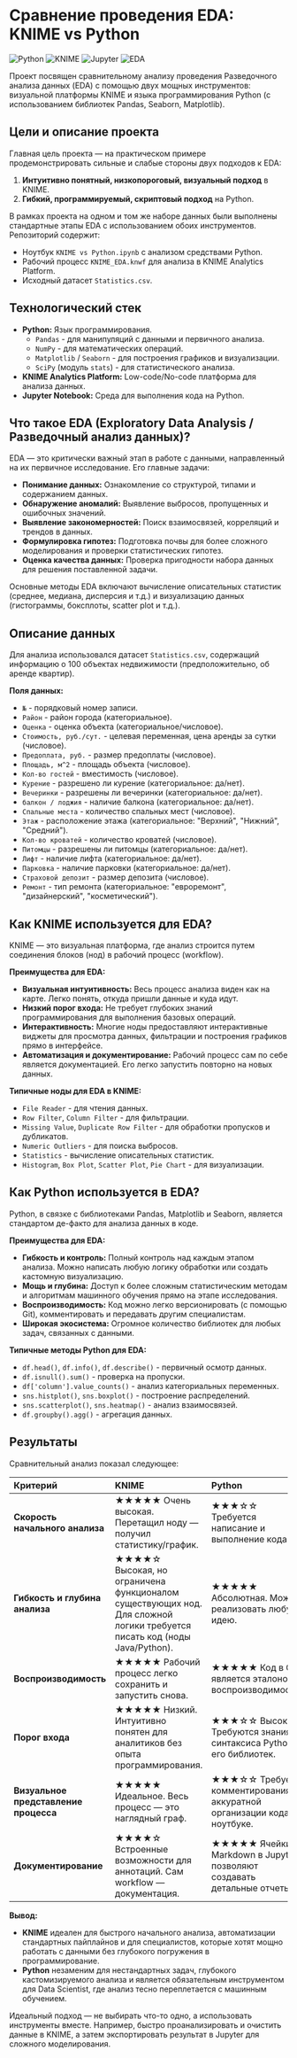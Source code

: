 # Сравнение проведения EDA: KNIME vs Python

![Python](https://img.shields.io/badge/Python-3.x-blue?logo=python)
![KNIME](https://img.shields.io/badge/KNIME-Analytics%20Platform-orange?logo=knime)
![Jupyter](https://img.shields.io/badge/Jupyter-Notebook-orange?logo=jupyter)
![EDA](https://img.shields.io/badge/Analysis-EDA-brightgreen)


Проект посвящен сравнительному анализу проведения Разведочного анализа данных (EDA) с помощью двух мощных инструментов: визуальной платформы KNIME и языка программирования Python (с использованием библиотек Pandas, Seaborn, Matplotlib).

## Цели и описание проекта

Главная цель проекта — на практическом примере продемонстрировать сильные и слабые стороны двух подходов к EDA:
1.  **Интуитивно понятный, низкопороговый, визуальный подход** в KNIME.
2.  **Гибкий, программируемый, скриптовый подход** на Python.

В рамках проекта на одном и том же наборе данных были выполнены стандартные этапы EDA с использованием обоих инструментов. Репозиторий содержит:
*   Ноутбук `KNIME vs Python.ipynb` с анализом средствами Python.
*   Рабочий процесс `KNIME_EDA.knwf` для анализа в KNIME Analytics Platform.
*   Исходный датасет `Statistics.csv`.


## Технологический стек

*   **Python:** Язык программирования.
    *   `Pandas` - для манипуляций с данными и первичного анализа.
    *   `NumPy` - для математических операций.
    *   `Matplotlib` / `Seaborn` - для построения графиков и визуализации.
    *   `SciPy` (модуль `stats`) - для статистического анализа.
*   **KNIME Analytics Platform:** Low-code/No-code платформа для анализа данных.
*   **Jupyter Notebook:** Среда для выполнения кода на Python.

## Что такое EDA (Exploratory Data Analysis / Разведочный анализ данных)?

EDA — это критически важный этап в работе с данными, направленный на их первичное исследование. Его главные задачи:
*   **Понимание данных:** Ознакомление со структурой, типами и содержанием данных.
*   **Обнаружение аномалий:** Выявление выбросов, пропущенных и ошибочных значений.
*   **Выявление закономерностей:** Поиск взаимосвязей, корреляций и трендов в данных.
*   **Формулировка гипотез:** Подготовка почвы для более сложного моделирования и проверки статистических гипотез.
*   **Оценка качества данных:** Проверка пригодности набора данных для решения поставленной задачи.

Основные методы EDA включают вычисление описательных статистик (среднее, медиана, дисперсия и т.д.) и визуализацию данных (гистограммы, боксплоты, scatter plot и т.д.).

## Описание данных

Для анализа использовался датасет `Statistics.csv`, содержащий информацию о 100 объектах недвижимости (предположительно, об аренде квартир).

**Поля данных:**
*   `№` - порядковый номер записи.
*   `Район` - район города (категориальное).
*   `Оценка` - оценка объекта (категориальное/числовое).
*   `Стоимость, руб./сут.` - целевая переменная, цена аренды за сутки (числовое).
*   `Предоплата, руб.` - размер предоплаты (числовое).
*   `Площадь, м^2` - площадь объекта (числовое).
*   `Кол-во гостей` - вместимость (числовое).
*   `Курение` - разрешено ли курение (категориальное: да/нет).
*   `Вечеринки` - разрешены ли вечеринки (категориальное: да/нет).
*   `балкон / лоджия` - наличие балкона (категориальное: да/нет).
*   `Спальные места` - количество спальных мест (числовое).
*   `Этаж` - расположение этажа (категориальное: "Верхний", "Нижний", "Средний").
*   `Кол-во кроватей` - количество кроватей (числовое).
*   `Питомцы` - разрешены ли питомцы (категориальное: да/нет).
*   `Лифт` - наличие лифта (категориальное: да/нет).
*   `Парковка` - наличие парковки (категориальное: да/нет).
*   `Страховой депозит` - размер депозита (числовое).
*   `Ремонт` - тип ремонта (категориальное: "евроремонт", "дизайнерский", "косметический").

## Как KNIME используется для EDA?

KNIME — это визуальная платформа, где анализ строится путем соединения блоков (нод) в рабочий процесс (workflow).

**Преимущества для EDA:**
*   **Визуальная интуитивность:** Весь процесс анализа виден как на карте. Легко понять, откуда пришли данные и куда идут.
*   **Низкий порог входа:** Не требует глубоких знаний программирования для выполнения базовых операций.
*   **Интерактивность:** Многие ноды предоставляют интерактивные виджеты для просмотра данных, фильтрации и построения графиков прямо в интерфейсе.
*   **Автоматизация и документирование:** Рабочий процесс сам по себе является документацией. Его легко запустить повторно на новых данных.

**Типичные ноды для EDA в KNIME:**
*   `File Reader` - для чтения данных.
*   `Row Filter`, `Column Filter` - для фильтрации.
*   `Missing Value`, `Duplicate Row Filter` - для обработки пропусков и дубликатов.
*   `Numeric Outliers` - для поиска выбросов.
*   `Statistics` - вычисление описательных статистик.
*   `Histogram`, `Box Plot`, `Scatter Plot`, `Pie Chart` - для визуализации.

## Как Python используется в EDA?

Python, в связке с библиотеками Pandas, Matplotlib и Seaborn, является стандартом де-факто для анализа данных в коде.

**Преимущества для EDA:**
*   **Гибкость и контроль:** Полный контроль над каждым этапом анализа. Можно написать любую логику обработки или создать кастомную визуализацию.
*   **Мощь и глубина:** Доступ к более сложным статистическим методам и алгоритмам машинного обучения прямо на этапе исследования.
*   **Воспроизводимость:** Код можно легко версионировать (с помощью Git), комментировать и передавать другим специалистам.
*   **Широкая экосистема:** Огромное количество библиотек для любых задач, связанных с данными.

**Типичные методы Python для EDA:**
*   `df.head()`, `df.info()`, `df.describe()` - первичный осмотр данных.
*   `df.isnull().sum()` - проверка на пропуски.
*   `df['column'].value_counts()` - анализ категориальных переменных.
*   `sns.histplot()`, `sns.boxplot()` - построение распределений.
*   `sns.scatterplot()`, `sns.heatmap()` - анализ взаимосвязей.
*   `df.groupby().agg()` - агрегация данных.

## Результаты

Сравнительный анализ показал следующее:

| Критерий | KNIME | Python |
| :--- | :--- | :--- |
| **Скорость начального анализа** | ★★★★★ Очень высокая. Перетащил ноду — получил статистику/график. | ★★★☆☆ Требуется написание и выполнение кода. |
| **Гибкость и глубина анализа** | ★★★★☆ Высокая, но ограничена функционалом существующих нод. Для сложной логики требуется писать код (ноды Java/Python). | ★★★★★ Абсолютная. Можно реализовать любую идею. |
| **Воспроизводимость** | ★★★★★ Рабочий процесс легко сохранить и запустить снова. | ★★★★★ Код в Git является эталоном воспроизводимости. |
| **Порог входа** | ★★★★★ Низкий. Интуитивно понятен для аналитиков без опыта программирования. | ★★★☆☆ Высокий. Требуются знания синтаксиса Python и его библиотек. |
| **Визуальное представление процесса** | ★★★★★ Идеальное. Весь процесс — это наглядный граф. | ★★★☆☆ Требует комментирования и аккуратной организации кода в ноутбуке. |
| **Документирование** | ★★★★☆ Встроенные возможности для аннотаций. Сам workflow — документация. | ★★★★★ Ячейки с Markdown в Jupyter позволяют создавать детальные отчеты. |

**Вывод:**
*   **KNIME** идеален для быстрого начального анализа, автоматизации стандартных пайплайнов и для специалистов, которые хотят мощно работать с данными без глубокого погружения в программирование.
*   **Python** незаменим для нестандартных задач, глубокого кастомизируемого анализа и является обязательным инструментом для Data Scientist, где анализ тесно переплетается с машинным обучением.

Идеальный подход — не выбирать что-то одно, а использовать инструменты вместе. Например, быстро проанализировать и очистить данные в KNIME, а затем экспортировать результат в Jupyter для сложного моделирования.
